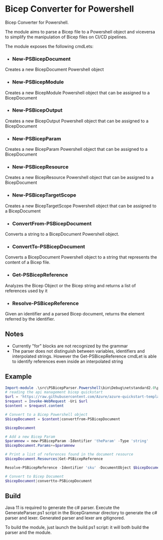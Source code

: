 # Bicep Converter for Powershell
Bicep Converter for Powershell.

The module aims to parse a Bicep file to a Powershell object and viceversa to simplify the manipulation of Bicep files on CI/CD pipelines.

The module exposes the following cmdLets:

- ### New-PSBicepDocument

Creates a new BicepDocument Powershell object

- ### New-PSBicepModule

Creates a new BicepModule Powershell object that can be assigned to a BicepDocument

- ### New-PSBicepOutput

Creates a new BicepOutput Powershell object that can be assigned to a BicepDocument

- ### New-PSBicepParam

Creates a new BicepParam Powershell object that can be assigned to a BicepDocument

- ### New-PSBicepResource

Creates a new BicepResource Powershell object that can be assigned to a BicepDocument

- ### New-PSBicepTargetScope

Creates a new BicepTargetScope Powershell object that can be assigned to a BicepDocument

- ### ConvertFrom-PSBicepDocument

Converts a string to a BicepDocument Powershell object.

- ### ConvertTo-PSBicepDocument

Converts a BicepDocument Powershell object to a string that represents the content of a Bicep file.

- ### Get-PSBicepReference

Analyzes the Bicep Object or the Bicep string and returns a list of references used by it

- ### Resolve-PSBicepReference

Given an identifier and a parsed Bicep document, returns the element referred by the identifier.

## Notes

- Currently "for" blocks are not recognized by the grammar
- The parser does not distinguish between variables, identifiers and interpolated strings. However the Get-PSBicepReference cmdLet is able to identify references even inside an interpolated string

## Example

``` powershell
Import-module .\src\PSBicepParser.Powershell\bin\Debug\netstandard2.0\publish\PSBicepParser.Powershell.dll 
# reading the api management bicep quickstart
$url = 'https://raw.githubusercontent.com/Azure/azure-quickstart-templates/master/quickstarts/microsoft.apimanagement/azure-api-management-create/main.bicep'
$request = Invoke-WebRequest -Uri $url
$content = $request.content

# Convert to a Bicep Powershell object
$bicepDocument = $content|convertfrom-PSBicepDocument

$bicepDocument

# Add a new Bicep Param
$paramnew = new-PSBicepParam -Identifier 'theParam' -Type 'string'
$bicepDocument.Params+=$paramnew

# Print a list of references found in the document resource
$bicepDocument.Resources|Get-PSBicepReference

Resolve-PSBicepReference -Identifier 'sku' -DocumentObject $bicepDocument

# Convert to Bicep Document
$bicepDocument|convertto-PSBicepDocument
```

## Build

Java 11 is required to generate the c# parser. Execute the GenerateParser.ps1 script in the BicepGrammar directory to generate the c# parser and lexer. Generated parser and lexer are gitignored.

To build the module, just launch the build.ps1 script: it will both build the parser and the module.
